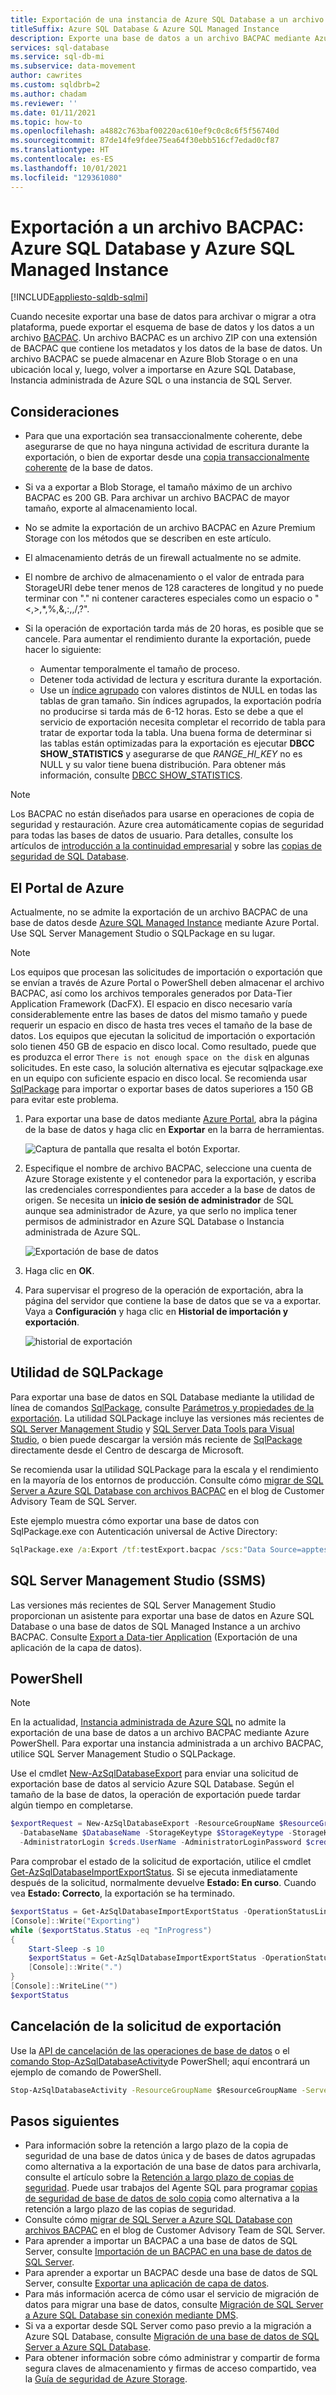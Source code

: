```yaml
---
title: Exportación de una instancia de Azure SQL Database a un archivo BACPAC (Azure Portal)
titleSuffix: Azure SQL Database & Azure SQL Managed Instance
description: Exporte una base de datos a un archivo BACPAC mediante Azure Portal.
services: sql-database
ms.service: sql-db-mi
ms.subservice: data-movement
author: cawrites
ms.custom: sqldbrb=2
ms.author: chadam
ms.reviewer: ''
ms.date: 01/11/2021
ms.topic: how-to
ms.openlocfilehash: a4882c763baf00220ac610ef9c0c8c6f5f56740d
ms.sourcegitcommit: 87de14fe9fdee75ea64f30ebb516cf7edad0cf87
ms.translationtype: HT
ms.contentlocale: es-ES
ms.lasthandoff: 10/01/2021
ms.locfileid: "129361080"
---
```

# <a name="export-to-a-bacpac-file---azure-sql-database-and-azure-sql-managed-instance"></a>Exportación a un archivo BACPAC: Azure SQL Database y Azure SQL Managed Instance

[!INCLUDE[appliesto-sqldb-sqlmi](../includes/appliesto-sqldb-sqlmi.md)]

Cuando necesite exportar una base de datos para archivar o migrar a otra plataforma, puede exportar el esquema de base de datos y los datos a un archivo [BACPAC](/sql/relational-databases/data-tier-applications/data-tier-applications#Anchor_4). Un archivo BACPAC es un archivo ZIP con una extensión de BACPAC que contiene los metadatos y los datos de la base de datos. Un archivo BACPAC se puede almacenar en Azure Blob Storage o en una ubicación local y, luego, volver a importarse en Azure SQL Database, Instancia administrada de Azure SQL o una instancia de SQL Server.

## <a name="considerations"></a>Consideraciones

- Para que una exportación sea transaccionalmente coherente, debe asegurarse de que no haya ninguna actividad de escritura durante la exportación, o bien de exportar desde una [copia transaccionalmente coherente](database-copy.md) de la base de datos.
- Si va a exportar a Blob Storage, el tamaño máximo de un archivo BACPAC es 200 GB. Para archivar un archivo BACPAC de mayor tamaño, exporte al almacenamiento local.
- No se admite la exportación de un archivo BACPAC en Azure Premium Storage con los métodos que se describen en este artículo.
- El almacenamiento detrás de un firewall actualmente no se admite.
- El nombre de archivo de almacenamiento o el valor de entrada para StorageURI debe tener menos de 128 caracteres de longitud y no puede terminar con "." ni contener caracteres especiales como un espacio o "<,>,*,%,&,:,\,/,?". 
- Si la operación de exportación tarda más de 20 horas, es posible que se cancele. Para aumentar el rendimiento durante la exportación, puede hacer lo siguiente:

  - Aumentar temporalmente el tamaño de proceso.
  - Detener toda actividad de lectura y escritura durante la exportación.
  - Use un [índice agrupado](/sql/relational-databases/indexes/clustered-and-nonclustered-indexes-described) con valores distintos de NULL en todas las tablas de gran tamaño. Sin índices agrupados, la exportación podría no producirse si tarda más de 6-12 horas. Esto se debe a que el servicio de exportación necesita completar el recorrido de tabla para tratar de exportar toda la tabla. Una buena forma de determinar si las tablas están optimizadas para la exportación es ejecutar **DBCC SHOW_STATISTICS** y asegurarse de que *RANGE_HI_KEY* no es NULL y su valor tiene buena distribución. Para obtener más información, consulte [DBCC SHOW_STATISTICS](/sql/t-sql/database-console-commands/dbcc-show-statistics-transact-sql).

> [!NOTE]
> Los BACPAC no están diseñados para usarse en operaciones de copia de seguridad y restauración. Azure crea automáticamente copias de seguridad para todas las bases de datos de usuario. Para detalles, consulte los artículos de [introducción a la continuidad empresarial](business-continuity-high-availability-disaster-recover-hadr-overview.md) y sobre las [copias de seguridad de SQL Database](automated-backups-overview.md).

## <a name="the-azure-portal"></a>El Portal de Azure

Actualmente, no se admite la exportación de un archivo BACPAC de una base de datos desde [Azure SQL Managed Instance](../managed-instance/sql-managed-instance-paas-overview.md) mediante Azure Portal. Use SQL Server Management Studio o SQLPackage en su lugar.

> [!NOTE]
> Los equipos que procesan las solicitudes de importación o exportación que se envían a través de Azure Portal o PowerShell deben almacenar el archivo BACPAC, así como los archivos temporales generados por Data-Tier Application Framework (DacFX). El espacio en disco necesario varía considerablemente entre las bases de datos del mismo tamaño y puede requerir un espacio en disco de hasta tres veces el tamaño de la base de datos. Los equipos que ejecutan la solicitud de importación o exportación solo tienen 450 GB de espacio en disco local. Como resultado, puede que es produzca el error `There is not enough space on the disk` en algunas solicitudes. En este caso, la solución alternativa es ejecutar sqlpackage.exe en un equipo con suficiente espacio en disco local. Se recomienda usar [SqlPackage](#sqlpackage-utility) para importar o exportar bases de datos superiores a 150 GB para evitar este problema.

1. Para exportar una base de datos mediante [Azure Portal](https://portal.azure.com), abra la página de la base de datos y haga clic en **Exportar** en la barra de herramientas.

   ![Captura de pantalla que resalta el botón Exportar.](./media/database-export/database-export1.png)

2. Especifique el nombre de archivo BACPAC, seleccione una cuenta de Azure Storage existente y el contenedor para la exportación, y escriba las credenciales correspondientes para acceder a la base de datos de origen. Se necesita un **inicio de sesión de administrador** de SQL aunque sea administrador de Azure, ya que serlo no implica tener permisos de administrador en Azure SQL Database o Instancia administrada de Azure SQL.

    ![Exportación de base de datos](./media/database-export/database-export2.png)

3. Haga clic en **OK**.

4. Para supervisar el progreso de la operación de exportación, abra la página del servidor que contiene la base de datos que se va a exportar. Vaya a **Configuración** y haga clic en **Historial de importación y exportación**.

   ![historial de exportación](./media/database-export/export-history.png)

## <a name="sqlpackage-utility"></a>Utilidad de SQLPackage

Para exportar una base de datos en SQL Database mediante la utilidad de línea de comandos [SqlPackage](/sql/tools/sqlpackage), consulte [Parámetros y propiedades de la exportación](/sql/tools/sqlpackage#export-parameters-and-properties). La utilidad SQLPackage incluye las versiones más recientes de [SQL Server Management Studio](/sql/ssms/download-sql-server-management-studio-ssms) y [SQL Server Data Tools para Visual Studio](/sql/ssdt/download-sql-server-data-tools-ssdt), o bien puede descargar la versión más reciente de [SqlPackage](/sql/tools/sqlpackage/sqlpackage-download) directamente desde el Centro de descarga de Microsoft.

Se recomienda usar la utilidad SQLPackage para la escala y el rendimiento en la mayoría de los entornos de producción. Consulte cómo [migrar de SQL Server a Azure SQL Database con archivos BACPAC](/archive/blogs/sqlcat/migrating-from-sql-server-to-azure-sql-database-using-bacpac-files) en el blog de Customer Advisory Team de SQL Server.

Este ejemplo muestra cómo exportar una base de datos con SqlPackage.exe con Autenticación universal de Active Directory:

```cmd
SqlPackage.exe /a:Export /tf:testExport.bacpac /scs:"Data Source=apptestserver.database.windows.net;Initial Catalog=MyDB;" /ua:True /tid:"apptest.onmicrosoft.com"
```

## <a name="sql-server-management-studio-ssms"></a>SQL Server Management Studio (SSMS)

Las versiones más recientes de SQL Server Management Studio proporcionan un asistente para exportar una base de datos en Azure SQL Database o una base de datos de SQL Managed Instance a un archivo BACPAC. Consulte [Export a Data-tier Application](/sql/relational-databases/data-tier-applications/export-a-data-tier-application) (Exportación de una aplicación de la capa de datos).

## <a name="powershell"></a>PowerShell

> [!NOTE]
> En la actualidad, [Instancia administrada de Azure SQL](../managed-instance/sql-managed-instance-paas-overview.md) no admite la exportación de una base de datos a un archivo BACPAC mediante Azure PowerShell. Para exportar una instancia administrada a un archivo BACPAC, utilice SQL Server Management Studio o SQLPackage.

Use el cmdlet [New-AzSqlDatabaseExport](/powershell/module/az.sql/new-azsqldatabaseexport) para enviar una solicitud de exportación base de datos al servicio Azure SQL Database. Según el tamaño de la base de datos, la operación de exportación puede tardar algún tiempo en completarse.

```powershell
$exportRequest = New-AzSqlDatabaseExport -ResourceGroupName $ResourceGroupName -ServerName $ServerName `
  -DatabaseName $DatabaseName -StorageKeytype $StorageKeytype -StorageKey $StorageKey -StorageUri $BacpacUri `
  -AdministratorLogin $creds.UserName -AdministratorLoginPassword $creds.Password
```

Para comprobar el estado de la solicitud de exportación, utilice el cmdlet [Get-AzSqlDatabaseImportExportStatus](/powershell/module/az.sql/get-azsqldatabaseimportexportstatus). Si se ejecuta inmediatamente después de la solicitud, normalmente devuelve **Estado: En curso**. Cuando vea **Estado: Correcto**, la exportación se ha terminado.

```powershell
$exportStatus = Get-AzSqlDatabaseImportExportStatus -OperationStatusLink $exportRequest.OperationStatusLink
[Console]::Write("Exporting")
while ($exportStatus.Status -eq "InProgress")
{
    Start-Sleep -s 10
    $exportStatus = Get-AzSqlDatabaseImportExportStatus -OperationStatusLink $exportRequest.OperationStatusLink
    [Console]::Write(".")
}
[Console]::WriteLine("")
$exportStatus
```
## <a name="cancel-the-export-request"></a>Cancelación de la solicitud de exportación

Use la [API de cancelación de las operaciones de base de datos](/rest/api/sql/databaseoperations/cancel) o el [comando Stop-AzSqlDatabaseActivity](/powershell/module/az.sql/Stop-AzSqlDatabaseActivity)de PowerShell; aquí encontrará un ejemplo de comando de PowerShell.

```cmd
Stop-AzSqlDatabaseActivity -ResourceGroupName $ResourceGroupName -ServerName $ServerName -DatabaseName $DatabaseName -OperationId $Operation.OperationId
```

## <a name="next-steps"></a>Pasos siguientes

- Para información sobre la retención a largo plazo de la copia de seguridad de una base de datos única y de bases de datos agrupadas como alternativa a la exportación de una base de datos para archivarla, consulte el artículo sobre la [Retención a largo plazo de copias de seguridad](long-term-retention-overview.md). Puede usar trabajos del Agente SQL para programar [copias de seguridad de base de datos de solo copia](/sql/relational-databases/backup-restore/copy-only-backups-sql-server) como alternativa a la retención a largo plazo de las copias de seguridad.
- Consulte cómo [migrar de SQL Server a Azure SQL Database con archivos BACPAC](/archive/blogs/sqlcat/migrating-from-sql-server-to-azure-sql-database-using-bacpac-files) en el blog de Customer Advisory Team de SQL Server.
- Para aprender a importar un BACPAC a una base de datos de SQL Server, consulte [Importación de un BACPAC en una base de datos de SQL Server](/sql/relational-databases/data-tier-applications/import-a-bacpac-file-to-create-a-new-user-database).
- Para aprender a exportar un BACPAC desde una base de datos de SQL Server, consulte [Exportar una aplicación de capa de datos](/sql/relational-databases/data-tier-applications/export-a-data-tier-application).
- Para más información acerca de cómo usar el servicio de migración de datos para migrar una base de datos, consulte [Migración de SQL Server a Azure SQL Database sin conexión mediante DMS](../../dms/tutorial-sql-server-to-azure-sql.md).
- Si va a exportar desde SQL Server como paso previo a la migración a Azure SQL Database, consulte [Migración de una base de datos de SQL Server a Azure SQL Database](migrate-to-database-from-sql-server.md).
- Para obtener información sobre cómo administrar y compartir de forma segura claves de almacenamiento y firmas de acceso compartido, vea la [Guía de seguridad de Azure Storage](../../storage/blobs/security-recommendations.md).
